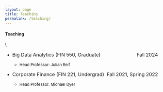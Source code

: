 ```yaml
---
layout: page
title: Teaching
permalink: /teaching/
---
```

  
#### **Teaching**<br>
\
  

* <font size="3"> Big Data Analytics (FIN 550, Graduate) <span style="float:right;"> Fall 2024 </span></font>
  - <font size="2"> Head Professor: Julian Reif </font><br>
 

* <font size="3"> Corporate Finance (FIN 221, Undergrad) <span style="float:right;"> Fall 2021, Spring 2022 </span></font>
  - <font size="2"> Head Professor: Michael Dyer </font><br>

